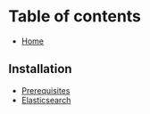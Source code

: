 # Table of contents

* [Home](README.md)

## Installation

* [Prerequisites](installation/prerequisites.md)
* [Elasticsearch](installation/elasticsearch.md)

